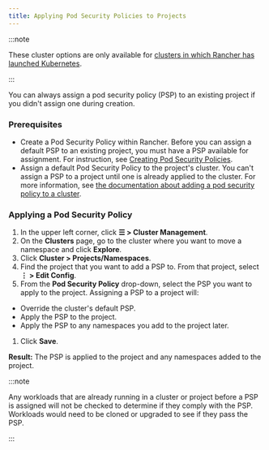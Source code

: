 ```yaml
---
title: Applying Pod Security Policies to Projects
---
```


<head>
  <link rel="canonical" href="https://ranchermanager.docs.rancher.com/how-to-guides/advanced-user-guides/manage-projects/manage-pod-security-policies"/>
</head>

:::note

These cluster options are only available for [clusters in which Rancher has launched Kubernetes](../../../pages-for-subheaders/launch-kubernetes-with-rancher.md).

:::

You can always assign a pod security policy (PSP) to an existing project if you didn't assign one during creation.

### Prerequisites

- Create a Pod Security Policy within Rancher. Before you can assign a default PSP to an existing project, you must have a PSP available for assignment. For instruction, see [Creating Pod Security Policies](../../new-user-guides/authentication-permissions-and-global-configuration/create-pod-security-policies.md).
- Assign a default Pod Security Policy to the project's cluster. You can't assign a PSP to a project until one is already applied to the cluster. For more information, see [the documentation about adding a pod security policy to a cluster](../../new-user-guides/manage-clusters/add-a-pod-security-policy.md). 

### Applying a Pod Security Policy

1. In the upper left corner, click **☰ > Cluster Management**.
1. On the **Clusters** page, go to the cluster where you want to move a namespace and click **Explore**.
1. Click **Cluster > Projects/Namespaces**.
1. Find the project that you want to add a PSP to. From that project, select **⋮ > Edit Config**.
1. From the **Pod Security Policy** drop-down, select the PSP you want to apply to the project.
  Assigning a PSP to a project will:

  - Override the cluster's default PSP.
  - Apply the PSP to the project.
  - Apply the PSP to any namespaces you add to the project later.

1. Click **Save**.

**Result:** The PSP is applied to the project and any namespaces added to the project.

:::note

Any workloads that are already running in a cluster or project before a PSP is assigned will not be checked to determine if they comply with the PSP. Workloads would need to be cloned or upgraded to see if they pass the PSP.

:::